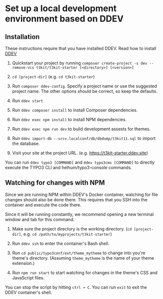 # Set up a local development environment based on DDEV

## Installation

These instructions require that you have installed DDEV. Read how to install [DDEV](https://ddev.readthedocs.io/en/stable/#installation)

1. Quickstart your project by running `composer create-project -s dev --remove-vcs t3kit/t3kit-starter [<directory>] [<version>]`

2. `cd [project-dir]` (e.g. `cd t3kit-starter`)

3. Run `composer ddev-config`. Specify a project name or use the suggested project name. The other options should be correct, so keep the defaults.

4. Run `ddev start`

5. Run `ddev composer install` to install Composer dependencies.

6. Run `ddev exec npm install` to install NPM dependencies.

7. Run `ddev exec npm run dev` to build development assests for themes.

8. Run `ddev import-db --src=.localconf/db/dbdump/t3kit11.sql` to import the database.

9. Visit your site at the project URL. (e.g. https://t3kit-starter.ddev.site)

You can run `ddev typo3 [COMMAND]` and `ddev typo3cms [COMMAND]` to directly execute the TYPO3 CLI and helhum/typo3-console commands.

## Watching for changes with NPM

Since we are running NPM within DDEV's Docker container, watching for file changes should also be done there.
This requires that you SSH into the container and execute the code there.

Since it will be running constantly, we recommend opening a new terminal window and tab for this command.

1. Make sure the project directory is the working directory. (`cd [project-dir]`, e.g. `cd /path/to/myprojects/t3kit-starter`)

2. Run `ddev ssh` to enter the container's Bash shell.

3. Run `cd public/typo3conf/ext/theme_mytheme` to change into you're theme's directory. (Assuming `theme_mytheme` is the name of your theme extension.)

4. Run `npm run start` to start watching for changes in the theme's CSS and JavaScript files.

You can stop the script by hitting `ctrl + C`. You can run `exit` to exit the DDEV container's shell.
